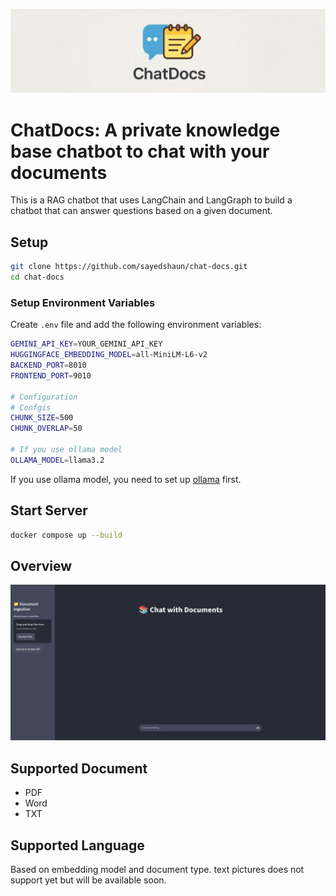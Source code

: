 ![alt text](docs/cover.jpg)

# ChatDocs: A private knowledge base chatbot to chat with your documents

This is a RAG chatbot that uses LangChain and LangGraph to build a chatbot that can answer questions based on a given document.

## Setup

```bash
git clone https://github.com/sayedshaun/chat-docs.git
cd chat-docs
```
### Setup Environment Variables

Create `.env` file and add the following environment variables:
```bash
GEMINI_API_KEY=YOUR_GEMINI_API_KEY
HUGGINGFACE_EMBEDDING_MODEL=all-MiniLM-L6-v2
BACKEND_PORT=8010
FRONTEND_PORT=9010

# Configuration
# Confgis
CHUNK_SIZE=500
CHUNK_OVERLAP=50

# If you use ollama model
OLLAMA_MODEL=llama3.2
```

If you use ollama model, you need to set up [ollama](https://ollama.com/download) first.

## Start Server
```bash
docker compose up --build
```

## Overview

![alt text](docs/image.png)

## Supported Document
- PDF
- Word
- TXT


## Supported Language
Based on embedding model and document type. text pictures does not support yet but will be available soon.
